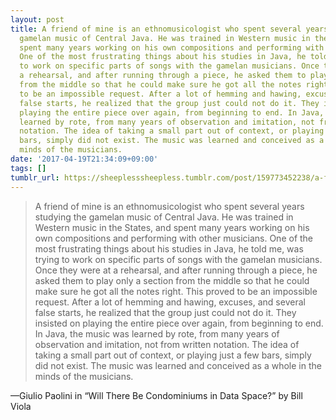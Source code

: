 ```yaml
---
layout: post
title: A friend of mine is an ethnomusicologist who spent several years studying the
  gamelan music of Central Java. He was trained in Western music in the States, and
  spent many years working on his own compositions and performing with other musicians.
  One of the most frustrating things about his studies in Java, he told me, was trying
  to work on specific parts of songs with the gamelan musicians. Once they were at
  a rehearsal, and after running through a piece, he asked them to play only a section
  from the middle so that he could make sure he got all the notes right. This proved
  to be an impossible request. After a lot of hemming and hawing, excuses, and several
  false starts, he realized that the group just could not do it. They insisted on
  playing the entire piece over again, from beginning to end. In Java, the music was
  learned by rote, from many years of observation and imitation, not from written
  notation. The idea of taking a small part out of context, or playing just a few
  bars, simply did not exist. The music was learned and conceived as a whole in the
  minds of the musicians.
date: '2017-04-19T21:34:09+09:00'
tags: []
tumblr_url: https://sheeplesssheepless.tumblr.com/post/159773452238/a-friend-of-mine-is-an-ethnomusicologist-who-spent
---
```

> A friend of mine is an ethnomusicologist who spent several years studying the gamelan music of Central Java. He was trained in Western music in the States, and spent many years working on his own compositions and performing with other musicians. One of the most frustrating things about his studies in Java, he told me, was trying to work on specific parts of songs with the gamelan musicians. Once they were at a rehearsal, and after running through a piece, he asked them to play only a section from the middle so that he could make sure he got all the notes right. This proved to be an impossible request. After a lot of hemming and hawing, excuses, and several false starts, he realized that the group just could not do it. They insisted on playing the entire piece over again, from beginning to end. In Java, the music was learned by rote, from many years of observation and imitation, not from written notation. The idea of taking a small part out of context, or playing just a few bars, simply did not exist. The music was learned and conceived as a whole in the minds of the musicians.

—Giulio Paolini in&nbsp;“Will There Be Condominiums in Data Space?” by Bill Viola  
